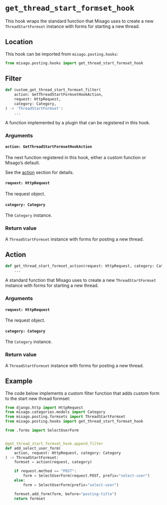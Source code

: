 # `get_thread_start_formset_hook`

This hook wraps the standard function that Misago uses to create a new `ThreadStartFormset` instance with forms for starting a new thread.


## Location

This hook can be imported from `misago.posting.hooks`:

```python
from misago.posting.hooks import get_thread_start_formset_hook
```


## Filter

```python
def custom_get_thread_start_formset_filter(
    action: GetThreadStartFormsetHookAction,
    request: HttpRequest,
    category: Category,
) -> 'ThreadStartFormset':
    ...
```

A function implemented by a plugin that can be registered in this hook.


### Arguments

#### `action: GetThreadStartFormsetHookAction`

The next function registered in this hook, either a custom function or Misago’s default.

See the [action](#action) section for details.


#### `request: HttpRequest`

The request object.


#### `category: Category`

The `Category` instance.


### Return value

A `ThreadStartFormset` instance with forms for posting a new thread.


## Action

```python
def get_thread_start_formset_action(request: HttpRequest, category: Category) -> 'ThreadStartFormset':
    ...
```

A standard function that Misago uses to create a new `ThreadStartFormset` instance with forms for starting a new thread.


### Arguments

#### `request: HttpRequest`

The request object.


#### `category: Category`

The `Category` instance.


### Return value

A `ThreadStartFormset` instance with forms for posting a new thread.


## Example

The code below implements a custom filter function that adds custom form to the start new thread formset:

```python
from django.http import HttpRequest
from misago.categories.models import Category
from misago.posting.formsets import ThreadStartFormset
from misago.posting.hooks import get_thread_start_formset_hook

from .forms import SelectUserForm


@get_thread_start_formset_hook.append_filter
def add_select_user_form(
    action, request: HttpRequest, category: Category
) -> ThreadStartFormset:
    formset = action(request, category)

    if request.method == "POST":
        form = SelectUserForm(request.POST, prefix="select-user")
    else:
        form = SelectUserForm(prefix="select-user")

    formset.add_form(form, before="posting-title")
    return formset
```